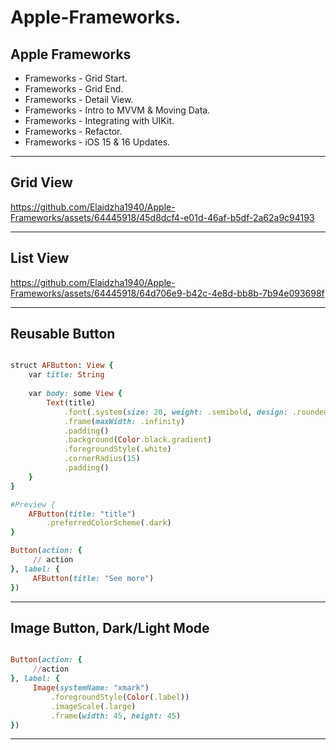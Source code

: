 Apple-Frameworks.
=================

Apple Frameworks
----------------
- Frameworks - Grid Start.
- Frameworks - Grid End.
- Frameworks - Detail View.
- Frameworks - Intro to MVVM & Moving Data.
- Frameworks - Integrating with UIKit.
- Frameworks - Refactor.
- Frameworks - iOS 15 & 16 Updates.

---------

Grid View
---------
https://github.com/Elaidzha1940/Apple-Frameworks/assets/64445918/45d8dcf4-e01d-46af-b5df-2a62a9c94193

---------

List View
---------
https://github.com/Elaidzha1940/Apple-Frameworks/assets/64445918/64d706e9-b42c-4e8d-bb8b-7b94e093698f

---------

Reusable Button
---------------
```````````````ruby

struct AFButton: View {
    var title: String
    
    var body: some View {
        Text(title)
            .font(.system(size: 20, weight: .semibold, design: .rounded))
            .frame(maxWidth: .infinity)
            .padding()
            .background(Color.black.gradient)
            .foregroundStyle(.white)
            .cornerRadius(15)
            .padding()
    }
}

#Preview {
    AFButton(title: "title")
        .preferredColorScheme(.dark)
}

Button(action: {
     // action
}, label: {
     AFButton(title: "See more")
})

```````````````
---------------

Image Button, Dark/Light Mode
------------------------------

```````````````ruby

Button(action: {
     //action
}, label: {
     Image(systemName: "xmark")
         .foregroundStyle(Color(.label))
         .imageScale(.large)
         .frame(width: 45, height: 45)
})
```````````````
---------------


